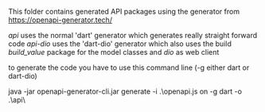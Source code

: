 This folder contains generated API packages using the generator from https://openapi-generator.tech/

*api* uses the normal 'dart' generator which generates really straight forward code
*api-dio* uses the 'dart-dio' generator which also uses the build *build_value* package for the model classes and *dio* as web client

to generate the code you have to use this command line (-g either dart or dart-dio)

java -jar openapi-generator-cli.jar generate -i .\openapi.js
on -g dart -o .\api\